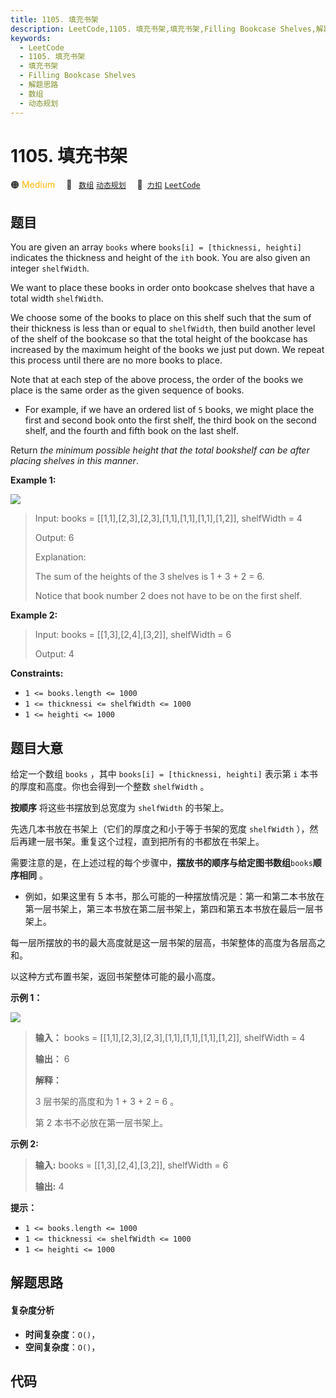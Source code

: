```yaml
---
title: 1105. 填充书架
description: LeetCode,1105. 填充书架,填充书架,Filling Bookcase Shelves,解题思路,数组,动态规划
keywords:
  - LeetCode
  - 1105. 填充书架
  - 填充书架
  - Filling Bookcase Shelves
  - 解题思路
  - 数组
  - 动态规划
---
```


# 1105. 填充书架

🟠 <font color=#ffb800>Medium</font>&emsp; 🔖&ensp; [`数组`](/tag/array.md) [`动态规划`](/tag/dynamic-programming.md)&emsp; 🔗&ensp;[`力扣`](https://leetcode.cn/problems/filling-bookcase-shelves) [`LeetCode`](https://leetcode.com/problems/filling-bookcase-shelves)

## 题目

You are given an array `books` where `books[i] = [thicknessi, heighti]`
indicates the thickness and height of the `ith` book. You are also given an
integer `shelfWidth`.

We want to place these books in order onto bookcase shelves that have a total
width `shelfWidth`.

We choose some of the books to place on this shelf such that the sum of their
thickness is less than or equal to `shelfWidth`, then build another level of
the shelf of the bookcase so that the total height of the bookcase has
increased by the maximum height of the books we just put down. We repeat this
process until there are no more books to place.

Note that at each step of the above process, the order of the books we place
is the same order as the given sequence of books.

  * For example, if we have an ordered list of `5` books, we might place the first and second book onto the first shelf, the third book on the second shelf, and the fourth and fifth book on the last shelf.

Return _the minimum possible height that the total bookshelf can be after
placing shelves in this manner_.



**Example 1:**

![](https://assets.leetcode.com/uploads/2019/06/24/shelves.png)

> Input: books = [[1,1],[2,3],[2,3],[1,1],[1,1],[1,1],[1,2]], shelfWidth = 4
> 
> Output: 6
> 
> Explanation:
> 
> The sum of the heights of the 3 shelves is 1 + 3 + 2 = 6.
> 
> Notice that book number 2 does not have to be on the first shelf.

**Example 2:**

> Input: books = [[1,3],[2,4],[3,2]], shelfWidth = 6
> 
> Output: 4

**Constraints:**

  * `1 <= books.length <= 1000`
  * `1 <= thicknessi <= shelfWidth <= 1000`
  * `1 <= heighti <= 1000`


## 题目大意

给定一个数组 `books` ，其中 `books[i] = [thicknessi, heighti]` 表示第 `i`
本书的厚度和高度。你也会得到一个整数 `shelfWidth` 。

**按顺序**  将这些书摆放到总宽度为 `shelfWidth` 的书架上。

先选几本书放在书架上（它们的厚度之和小于等于书架的宽度 `shelfWidth` ），然后再建一层书架。重复这个过程，直到把所有的书都放在书架上。

需要注意的是，在上述过程的每个步骤中，**摆放书的顺序与给定图书数组**`books`**顺序相同** 。

  * 例如，如果这里有 5 本书，那么可能的一种摆放情况是：第一和第二本书放在第一层书架上，第三本书放在第二层书架上，第四和第五本书放在最后一层书架上。

每一层所摆放的书的最大高度就是这一层书架的层高，书架整体的高度为各层高之和。

以这种方式布置书架，返回书架整体可能的最小高度。



**示例 1：**

![](https://assets.leetcode.com/uploads/2019/06/24/shelves.png)

> 
> 
> 
> 
> 
> **输入：** books = [[1,1],[2,3],[2,3],[1,1],[1,1],[1,1],[1,2]], shelfWidth = 4
> 
> **输出：** 6
> 
> **解释：**
> 
> 3 层书架的高度和为 1 + 3 + 2 = 6 。
> 
> 第 2 本书不必放在第一层书架上。
> 
> 

**示例 2:**

> 
> 
> 
> 
> 
> **输入:** books = [[1,3],[2,4],[3,2]], shelfWidth = 6
> 
> **输出:** 4
> 
> 



**提示：**

  * `1 <= books.length <= 1000`
  * `1 <= thicknessi <= shelfWidth <= 1000`
  * `1 <= heighti <= 1000`


## 解题思路

#### 复杂度分析

- **时间复杂度**：`O()`，
- **空间复杂度**：`O()`，

## 代码

```javascript

```